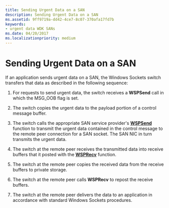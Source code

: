 ```yaml
---
title: Sending Urgent Data on a SAN
description: Sending Urgent Data on a SAN
ms.assetid: 9ff9719a-dd42-4ce7-8c07-370afa17fd7b
keywords:
- urgent data WDK SANs
ms.date: 04/20/2017
ms.localizationpriority: medium
---
```


# Sending Urgent Data on a SAN





If an application sends urgent data on a SAN, the Windows Sockets switch transfers that data as described in the following sequence:

1.  For requests to send urgent data, the switch receives a **WSPSend** call in which the MSG\_OOB flag is set.

2.  The switch copies the urgent data to the payload portion of a control message buffer.

3.  The switch calls the appropriate SAN service provider's [**WSPSend**](https://msdn.microsoft.com/library/windows/hardware/ff566316) function to transmit the urgent data contained in the control message to the remote peer connection for a SAN socket. The SAN NIC in turn transmits the urgent data.

4.  The switch at the remote peer receives the transmitted data into receive buffers that it posted with the [**WSPRecv**](https://msdn.microsoft.com/library/windows/hardware/ff566309) function.

5.  The switch at the remote peer copies the received data from the receive buffers to private storage.

6.  The switch at the remote peer calls **WSPRecv** to repost the receive buffers.

7.  The switch at the remote peer delivers the data to an application in accordance with standard Windows Sockets procedures.

 

 





